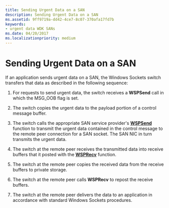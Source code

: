 ```yaml
---
title: Sending Urgent Data on a SAN
description: Sending Urgent Data on a SAN
ms.assetid: 9ff9719a-dd42-4ce7-8c07-370afa17fd7b
keywords:
- urgent data WDK SANs
ms.date: 04/20/2017
ms.localizationpriority: medium
---
```


# Sending Urgent Data on a SAN





If an application sends urgent data on a SAN, the Windows Sockets switch transfers that data as described in the following sequence:

1.  For requests to send urgent data, the switch receives a **WSPSend** call in which the MSG\_OOB flag is set.

2.  The switch copies the urgent data to the payload portion of a control message buffer.

3.  The switch calls the appropriate SAN service provider's [**WSPSend**](https://msdn.microsoft.com/library/windows/hardware/ff566316) function to transmit the urgent data contained in the control message to the remote peer connection for a SAN socket. The SAN NIC in turn transmits the urgent data.

4.  The switch at the remote peer receives the transmitted data into receive buffers that it posted with the [**WSPRecv**](https://msdn.microsoft.com/library/windows/hardware/ff566309) function.

5.  The switch at the remote peer copies the received data from the receive buffers to private storage.

6.  The switch at the remote peer calls **WSPRecv** to repost the receive buffers.

7.  The switch at the remote peer delivers the data to an application in accordance with standard Windows Sockets procedures.

 

 





